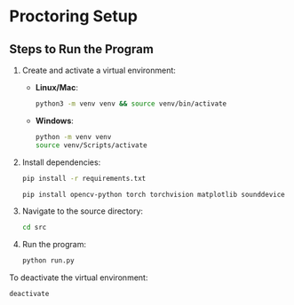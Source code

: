 # Proctoring Setup

## Steps to Run the Program

1. Create and activate a virtual environment:
   - **Linux/Mac**:
     ```bash
     python3 -m venv venv && source venv/bin/activate
     ```
   - **Windows**:
     ```bash
     python -m venv venv
     source venv/Scripts/activate
     ```

2. Install dependencies:
   ```bash
   pip install -r requirements.txt

   pip install opencv-python torch torchvision matplotlib sounddevice mediapipe
   ```

3. Navigate to the source directory:
   ```bash
   cd src
   ```

4. Run the program:
   ```bash
   python run.py
   ```

To deactivate the virtual environment:
```bash
deactivate
```
